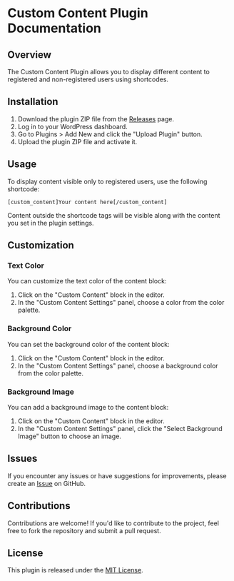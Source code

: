 # Custom Content Plugin Documentation

## Overview

The Custom Content Plugin allows you to display different content to registered and non-registered users using shortcodes.

## Installation

1. Download the plugin ZIP file from the [Releases](https://github.com/Dascent/plugins/releases) page.
2. Log in to your WordPress dashboard.
3. Go to Plugins > Add New and click the "Upload Plugin" button.
4. Upload the plugin ZIP file and activate it.

## Usage

To display content visible only to registered users, use the following shortcode:

`[custom_content]Your content here[/custom_content]`


Content outside the shortcode tags will be visible along with the content you set in the plugin settings.

## Customization

### Text Color

You can customize the text color of the content block:

1. Click on the "Custom Content" block in the editor.
2. In the "Custom Content Settings" panel, choose a color from the color palette.

### Background Color

You can set the background color of the content block:

1. Click on the "Custom Content" block in the editor.
2. In the "Custom Content Settings" panel, choose a background color from the color palette.

### Background Image

You can add a background image to the content block:

1. Click on the "Custom Content" block in the editor.
2. In the "Custom Content Settings" panel, click the "Select Background Image" button to choose an image.

## Issues

If you encounter any issues or have suggestions for improvements, please create an [Issue](https://github.com/Dascent/plugins/issues) on GitHub.

## Contributions

Contributions are welcome! If you'd like to contribute to the project, feel free to fork the repository and submit a pull request.

## License

This plugin is released under the [MIT License](LICENSE).
